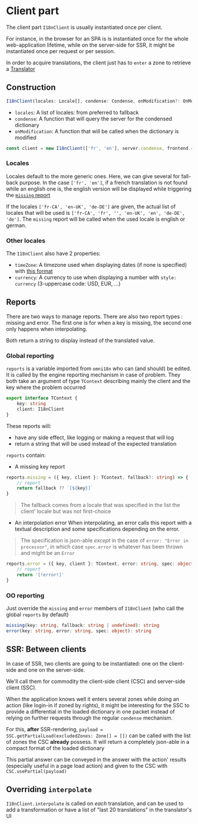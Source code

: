 # Client part

The client part `I18nClient` is usually instantiated once per client.

For instance, in the browser for an SPA is is instantiated once for the whole web-application lifetime, while on the server-side for SSR, it might be instantiated once per request or per session.

In order to acquire translations, the client just has to `enter` a zone to retrieve a [Translator](./translator.md)

## Construction

```ts
I18nClient(locales: Locale[], condense: Condense, onModification?: OnModification)
```

- `locales`: A list of locales: from preferred to fallback
- `condense`: A function that will query the server for the condensed dictionary
- `onModification`: A function that will be called when the dictionary is modified

```ts
const client = new I18nClient(['fr', 'en'], server.condense, frontend.refreshTexts)
```

### Locales

Locales default to the more generic ones. Here, we can give several for fall-back purpose. In the case `['fr', 'en']`, if a french translation is not found while an english one is, the english version will be displayed while triggering the [`missing` report](./client.md#reports)

If the locales `['fr-CA', 'en-UK', 'de-DE']` are given, the actual list of locales that will be used is `['fr-CA', 'fr', '', 'en-UK', 'en', 'de-DE', 'de']`. The `missing` report will be called when the used locale is english or german.

### Other locales

The `I18nClient` also have 2 properties:

- `timeZone`: A timezone used when displaying dates (if none is specified) with [this format](https://developer.mozilla.org/en-US/docs/Web/JavaScript/Reference/Global_Objects/Intl/DateTimeFormat)
- `currency`: A currency to use when displaying a number with `style: currency` (3-uppercase code: USD, EUR, ...)

## Reports

There are two ways to manage reports. There are also two report types : missing and error. The first one is for when a key is missing, the second one only happens when interpolating.

Both return a string to display instead of the translated value.

### Global reporting

`reports` is a variable imported from `omni18n` who can (and should) be edited. It is called by the engine reporting mechanism in case of problem. They both take an argument of type `TContext` describing mainly the client and the key where the problem occurred

```ts
export interface TContext {
	key: string
	client: I18nClient
}
```

These reports will:

- have any side effect, like logging or making a request that will log
- return a string that will be used instead of the expected translation

`reports` contain:

- A missing key report

```ts
reports.missing = ({ key, client }: TContext, fallback?: string) => {
	// report
	return fallback ?? `[${key}]`
}
```

> The fallback comes from a locale that was specified in the list the client' locale but was not first-choice

- An interpolation error
  When interpolating, an error calls this report with a textual description and some specifications depending on the error.

> The specification is json-able _except_ in the case of `error: "Error in processor"`, in which case `spec.error` is whatever has been thrown and might be an `Error`

```ts
reports.error = ({ key, client }: TContext, error: string, spec: object) => {
	// report
	return '[!error!]'
}
```

### OO reporting

Just override the `missing` and `error` members of `I18nClient` (who call the global `reports` by default)

```ts
missing(key: string, fallback: string | undefined): string
error(key: string, error: string, spec: object): string
```

## SSR: Between clients

In case of SSR, two clients are going to be instantiated: one on the client-side and one on the server-side.

We'll call them for commodity the client-side client (CSC) and server-side client (SSC).

When the application knows well it enters several zones while doing an action (like login-in if zoned by rights), it might be interesting for the SSC to provide a differential in the loaded dictionary in one packet instead of relying on further requests through the regular `condense` mechanism.

For this, **after** SSR-rendering, `payload = SSC.getPartialLoad(excludedZones: Zone[] = [])` can be called with the list of zones the CSC **already** possess. It will return a completely json-able in a compact format of the loaded dictionary

This partial answer can be conveyed in the answer with the action' results (especially useful in a page load action) and given to the CSC with `CSC.usePartial(payload)`

## Overriding `interpolate`

`I18nClient.interpolate` is called on _each_ translation, and can be used to add a transformation or have a list of "last 20 translations" in the translator's UI
